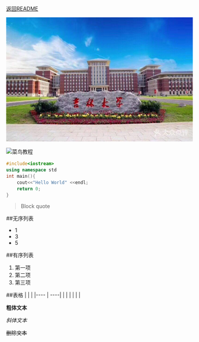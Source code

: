 [返回README](README.md)

![jlu](./jlu.png)

![菜鸟教程](http://static.runoob.com/images/runoob-logo.png)
```C++
#include<iostream>
using namespace std
int main(){
    cout<<"Hello World" <<endl;
    return 0;
}
```
>
>Block quote

##无序列表
* 1
* 3
* 5

##有序列表
1. 第一项
2. 第二项
3. 第三项

##表格
|     |     |
|---- | ----|
|     |     |
|     |     |

**粗体文本**

*斜体文本*

~~删除文本~~
